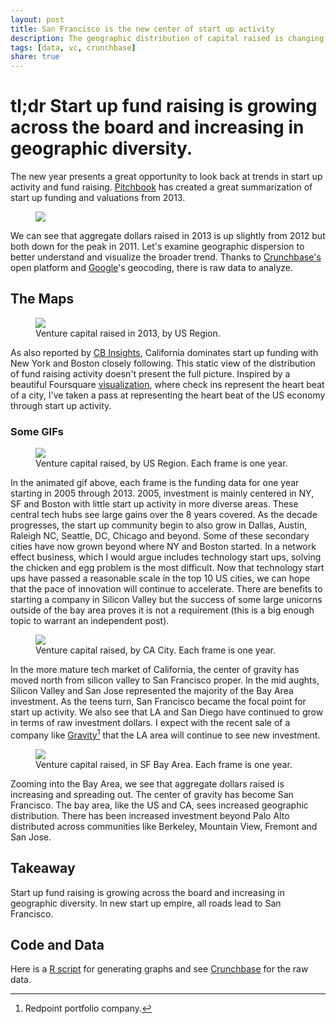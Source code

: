 ```yaml
---
layout: post
title: San Francisco is the new center of start up activity
description: The geographic distribution of capital raised is changing rapidly.
tags: [data, vc, crunchbase]
share: true
---
```


# tl;dr Start up fund raising is growing across the board and increasing in geographic diversity.

The new year presents a great opportunity to look back at trends in start up activity and fund raising.  [Pitchbook](http://pitchbook.com/2014_Annual_US_VC_Valuations_and_Trends_Report.html) has created a great summarization of start up funding and valuations from 2013.

<figure>
  <a href="http://pitchbook.com/2014_Annual_US_VC_Valuations_and_Trends_Report.html"><img src="{{ site.url }}/images/crunchbase/raised trend.png" /></a>
</figure>

We can see that aggregate dollars raised in 2013 is up slightly from 2012 but both down for the peak in 2011.  Let's examine geographic dispersion to better understand and visualize the broader trend.  Thanks to [Crunchbase's](http://info.crunchbase.com/about/crunchbase-data-exports/) open platform and [Google](https://developers.google.com/maps/documentation/geocoding/)'s geocoding, there is raw data to analyze.

## The Maps

<figure>
  <a href="{{ site.url }}/images/crunchbase/raised-2013.png"><img src="{{ site.url }}/images/crunchbase/raised-2013.png" /></a>
  <figcaption><a href="{{ site.url }}/images/crunchbase/raised-2013.png" title="Venture capital raised in 2013, by US Region"></a>Venture capital raised in 2013, by US Region.</figcaption>
</figure>

As also reported by [CB Insights](http://www.cbinsights.com/blog/trends/venture-capital-report-2013), California dominates start up funding with New York and Boston closely following.  This static view of the distribution of fund raising activity doesn't present the full picture.  Inspired by a beautiful Foursquare [visualization](https://foursquare.com/infographics/pulse#san-francisco), where check ins represent the heart beat of a city, I've taken a pass at representing the heart beat of the US economy through start up activity.

### Some GIFs

<figure>
  <a href="{{ site.url }}/images/crunchbase/raised-year.gif"><img src="{{ site.url }}/images/crunchbase/raised-year.gif" /></a>
  <figcaption><a href="{{ site.url }}/images/crunchbase/raised-year.gif" title="Venture capital raised, by US Region"></a>Venture capital raised, by US Region. Each frame is one year.</figcaption>
</figure>

In the animated gif above, each frame is the funding data for one year starting in 2005 through 2013.  2005, investment is mainly centered in NY, SF and Boston with little start up activity in more diverse areas.  These central tech hubs see large gains over the 8 years covered. As the decade progresses, the start up community begin to also grow in Dallas, Austin, Raleigh NC, Seattle, DC, Chicago and beyond.  Some of these secondary cities have now grown beyond where NY and Boston started.  In a network effect business, which I would argue  includes technology start ups, solving the chicken and egg problem is the most difficult.  Now that technology start ups have passed a reasonable scale in the top 10 US cities, we can hope that the pace of innovation will continue to accelerate.  There are benefits to starting a company in Silicon Valley but the success of some large unicorns outside of the bay area proves it is not a requirement (this is a big enough topic to warrant an independent post).

<figure>
  <a href="{{ site.url }}/images/crunchbase/ca-raised-year.gif"><img src="{{ site.url }}/images/crunchbase/ca-raised-year.gif" /></a>
  <figcaption><a href="{{ site.url }}/images/crunchbase/ca-raised-year.gif" title="Venture capital raised, by CA City"></a>Venture capital raised, by CA City. Each frame is one year.</figcaption>
</figure>

In the more mature tech market of California, the center of gravity has moved north from silicon valley to San Francisco proper.  In the mid aughts, Silicon Valley and San Jose represented the majority of the Bay Area investment.  As the teens turn, San Francisco became the focal point for start up activity.  We also see that LA and San Diego have continued to grow in terms of raw investment dollars.  I expect with the recent sale of a company like [Gravity](http://www.nytimes.com/2014/01/24/business/media/aol-buys-gravity-a-firm-that-personalizes-web-searches.html)[^1] that the LA area will continue to see new investment.

<figure>
  <a href="{{ site.url }}/images/crunchbase/sf-raised-year.gif"><img src="{{ site.url }}/images/crunchbase/sf-raised-year.gif" /></a>
  <figcaption><a href="{{ site.url }}/images/crunchbase/sf-raised-year.gif" title="Venture capital raised, in SF Bay Area"></a>Venture capital raised, in SF Bay Area. Each frame is one year.</figcaption>
</figure>

Zooming into the Bay Area, we see that aggregate dollars raised is increasing and spreading out.  The center of gravity has become San Francisco.  The bay area, like the US and CA, sees increased geographic distribution.  There has been increased investment beyond Palo Alto distributed across communities like Berkeley, Mountain View, Fremont and San Jose.

## Takeaway

Start up fund raising is growing across the board and increasing in geographic diversity.  In new start up empire, all roads lead to San Francisco.

## Code and Data

Here is a [R script](https://gist.github.com/jdavidson/8591371) for generating graphs and see [Crunchbase](http://info.crunchbase.com/about/crunchbase-data-exports/) for the raw data.

[^1]: Redpoint portfolio company.
